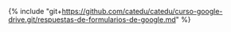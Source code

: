 {% include "git+https://github.com/catedu/catedu/curso-google-drive.git/respuestas-de-formularios-de-google.md" %} 



